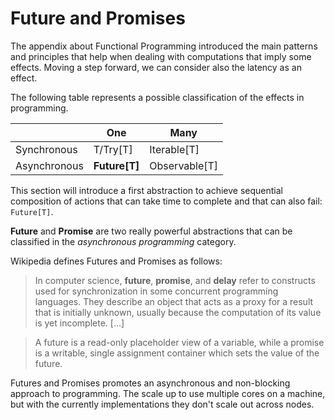 # Future and Promises

The appendix about Functional Programming introduced the main patterns and principles that help when dealing with computations that imply some effects. Moving a step forward, we can consider also the latency as an effect.

The following table represents a possible classification of the effects in programming.

| | One | Many |
| -- | -- | -- |
| Synchronous | T/Try[T] | Iterable[T] |
| Asynchronous | **Future[T]** | Observable[T] |

This section will introduce a first abstraction to achieve sequential composition of actions that can take time to complete and that can also fail: `Future[T]`.

**Future** and **Promise** are two really powerful abstractions that can be classified in the *asynchronous programming* category.

Wikipedia defines Futures and Promises as follows:

>In computer science, **future**, **promise**, and **delay** refer to constructs used for synchronization in some concurrent programming languages. They describe an object that acts as a proxy for a result that is initially unknown, usually because the computation of its value is yet incomplete. [...]

>A future is a read-only placeholder view of a variable, while a promise is a writable, single assignment container which sets the value of the future.

Futures and Promises promotes an asynchronous and non-blocking approach to programming. The scale up to use multiple cores on a machine, but with the currently implementations they don't scale out across nodes.
